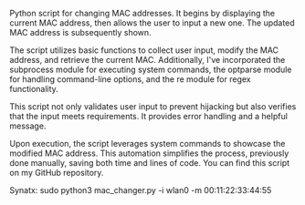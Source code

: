Python script for changing MAC addresses. It begins by displaying the current MAC address, then allows the user to input a new one. The updated MAC address is subsequently shown.

The script utilizes basic functions to collect user input, modify the MAC address, and retrieve the current MAC. Additionally, I've incorporated the subprocess module for executing system commands, the optparse module for handling command-line options, and the re module for regex functionality.

This script not only validates user input to prevent hijacking but also verifies that the input meets requirements. It provides error handling and a helpful message.

Upon execution, the script leverages system commands to showcase the modified MAC address. This automation simplifies the process, previously done manually, saving both time and lines of code. You can find this script on my GitHub repository.

Synatx: sudo python3 mac_changer.py -i wlan0 -m 00:11:22:33:44:55
